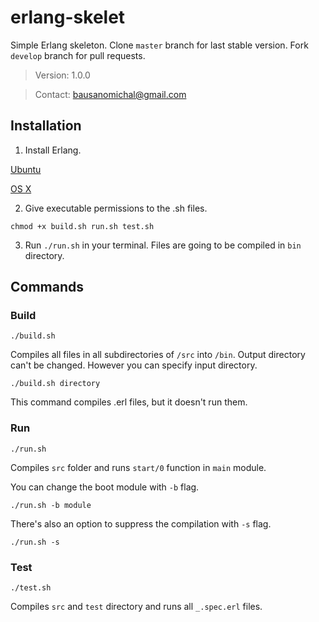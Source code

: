 # erlang-skelet
Simple Erlang skeleton. Clone `master` branch for last stable version.
Fork `develop` branch for pull requests.

> Version: 1.0.0

> Contact: bausanomichal@gmail.com

## Installation

1. Install Erlang.

[Ubuntu](https://hostpresto.com/community/tutorials/how-to-install-erlang-on-ubuntu-16-04/)

[OS X](http://erlang.org/doc/installation_guide/INSTALL.html#Advanced-configuration-and-build-of-ErlangOTP_Building_OS-X-Darwin)

2. Give executable permissions to the .sh files.

`chmod +x build.sh run.sh test.sh`

3. Run `./run.sh` in your terminal. Files are going to be compiled in `bin` directory.

## Commands

### Build
`./build.sh`

Compiles all files in all subdirectories of `/src` into `/bin`.
Output directory can't be changed. However you can specify input directory.

`./build.sh directory`

This command compiles .erl files, but it doesn't run them.

### Run
`./run.sh`

Compiles `src` folder and runs `start/0` function in `main` module.

You can change the boot module with `-b` flag.

`./run.sh -b module`

There's also an option to suppress the compilation with `-s` flag.

`./run.sh -s`

### Test
`./test.sh`

Compiles `src` and `test` directory and runs all `_.spec.erl` files.
